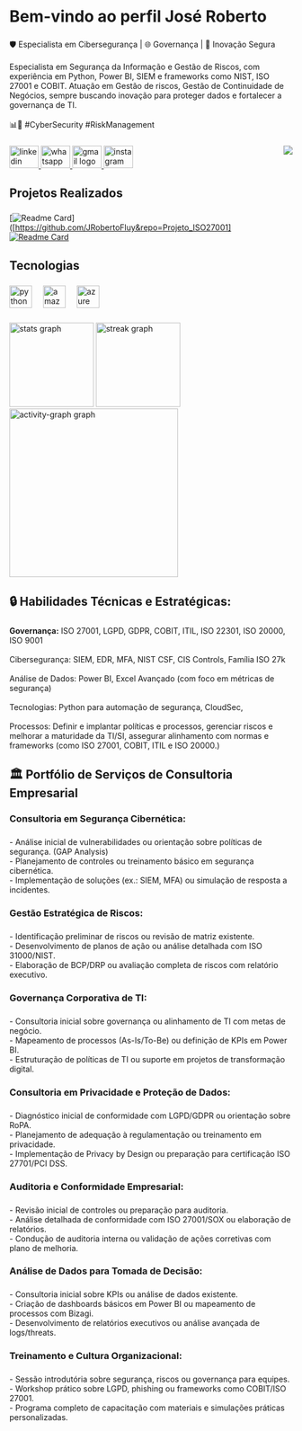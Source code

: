 <h1 align="left">Bem-vindo ao perfil José Roberto</h1>

###

<p align="left">🛡️ Especialista em Cibersegurança | 🌐 Governança | 🚀 Inovação Segura<br><br>Especialista em Segurança da Informação e Gestão de Riscos, com experiência em Python, Power BI, SIEM e frameworks como NIST, ISO 27001 e COBIT. Atuação em Gestão de riscos, Gestão de Continuidade de Negócios, sempre buscando inovação para proteger dados e fortalecer a governança de TI. <br><br>📊🔐 #CyberSecurity #RiskManagement</p>



###


###

<img align="right" src="https://profile-counter.glitch.me/JRobertoFluy/count.svg?"  />

###

<div align="left">
  <a href="https://www.linkedin.com/in/jose-roberto-risk/" target="_blank">
    <img src="https://raw.githubusercontent.com/maurodesouza/profile-readme-generator/master/src/assets/icons/social/linkedin/default.svg" width="52" height="40" alt="linkedin logo"  />
  </a>
  <a href="https://bit.ly/Fluydez-FaleConosco" target="_blank">
    <img src="https://raw.githubusercontent.com/maurodesouza/profile-readme-generator/master/src/assets/icons/social/whatsapp/default.svg" width="52" height="40" alt="whatsapp logo"  />
  </a>
  <a href="robertofluypro@gmail.com" target="_blank">
    <img src="https://raw.githubusercontent.com/maurodesouza/profile-readme-generator/master/src/assets/icons/social/gmail/default.svg" width="52" height="40" alt="gmail logo"  />
  </a>
  <a href="https://www.instagram.com/joser.jesus/" target="_blank">
    <img src="https://raw.githubusercontent.com/maurodesouza/profile-readme-generator/master/src/assets/icons/social/instagram/default.svg" width="52" height="40" alt="instagram logo"  />
  </a>
</div>

###
###
###

<h2 align="left">Projetos Realizados</h2>

###
[![Readme Card](https://github-readme-stats.vercel.app/api/pin/?username=JRobertoFluy&repo=Projeto_ISO27001&theme=ayu-mirage)]([https://github.com/JRobertoFluy&repo=Projeto_ISO27001]
[![Readme Card](https://github-readme-stats.vercel.app/api/pin/?username=JRobertoFluy&repo=GovernancaTI&theme=ayu-mirage)](https://github.com/anuraghazra/github-readme-stats)

###

<h2 align="left">Tecnologias</h2>

###
###

<div align="left">
  <img src="https://cdn.jsdelivr.net/gh/devicons/devicon/icons/python/python-original.svg" height="40" alt="python logo"  />
  <img width="12" />
  <img src="https://skillicons.dev/icons?i=aws" height="40" alt="amazonwebservices logo"  />
  <img width="12" />
  <img src="https://cdn.jsdelivr.net/gh/devicons/devicon/icons/azure/azure-original.svg" height="40" alt="azure logo"  />
</div>

###

<div align="left">
  <img src="https://github-readme-stats.vercel.app/api?username=JRobertoFluy&hide_title=false&hide_rank=false&show_icons=true&include_all_commits=true&count_private=true&disable_animations=false&theme=ayu-mirage&locale=pt-br&hide_border=false&order=1" height="150" alt="stats graph"  />

  <img src="https://streak-stats.demolab.com?user=JRobertoFluy&locale=en&mode=daily&theme=ayu-mirage&hide_border=false&border_radius=5&order=3" height="150" alt="streak graph"  />
  <img src="https://github-readme-activity-graph.vercel.app/graph?username=JRobertoFluy&radius=16&theme=one-dark&area=true&order=5" height="300" alt="activity-graph graph"  />
</div>

###
<h2 align="left">🔒 Habilidades Técnicas e Estratégicas:</h2>

###

<p align="left"><b>Governança:</b> ISO 27001, LGPD, GDPR, COBIT, ITIL, ISO 22301, ISO 20000, ISO 9001<br><br>Cibersegurança: SIEM, EDR, MFA, NIST CSF, CIS Controls, Família ISO 27k<br><br>Análise de Dados: Power BI, Excel Avançado (com foco em métricas de segurança)<br><br>Tecnologias: Python para automação de segurança, CloudSec, <br><br>Processos: Definir e implantar  políticas e processos, gerenciar riscos e melhorar a maturidade da TI/SI, assegurar alinhamento com normas e frameworks (como ISO 27001, COBIT, ITIL e ISO 20000.)</p>

###

<h2 align="left">🏛 Portfólio de Serviços de Consultoria Empresarial</h2>

###

<h3 align="left">Consultoria em Segurança Cibernética:</h3>

###

<p align="left">- Análise inicial de vulnerabilidades ou orientação sobre políticas de segurança. (GAP Analysis)<br>- Planejamento de controles ou treinamento básico em segurança cibernética.<br>- Implementação de soluções (ex.: SIEM, MFA) ou simulação de resposta a incidentes.</p>

###

<h3 align="left">Gestão Estratégica de Riscos:</h3>

###

<p align="left">- Identificação preliminar de riscos ou revisão de matriz existente.<br>- Desenvolvimento de planos de ação ou análise detalhada com ISO 31000/NIST.<br>- Elaboração de BCP/DRP ou avaliação completa de riscos com relatório executivo.</p>

###

<h3 align="left">Governança Corporativa de TI:</h3>

###

<p align="left">- Consultoria inicial sobre governança ou alinhamento de TI com metas de negócio.<br>- Mapeamento de processos (As-Is/To-Be) ou definição de KPIs em Power BI.<br>- Estruturação de políticas de TI ou suporte em projetos de transformação digital.</p>

###

<h3 align="left">Consultoria em Privacidade e Proteção de Dados:</h3>

###

<p align="left">- Diagnóstico inicial de conformidade com LGPD/GDPR ou orientação sobre RoPA.<br>- Planejamento de adequação à regulamentação ou treinamento em privacidade.<br>- Implementação de Privacy by Design ou preparação para certificação ISO 27701/PCI DSS.</p>

###

<h3 align="left">Auditoria e Conformidade Empresarial:</h3>

###

<p align="left">- Revisão inicial de controles ou preparação para auditoria.<br>- Análise detalhada de conformidade com ISO 27001/SOX ou elaboração de relatórios.<br>- Condução de auditoria interna ou validação de ações corretivas com plano de melhoria.</p>

###

<h3 align="left">Análise de Dados para Tomada de Decisão:</h3>

###

<p align="left">- Consultoria inicial sobre KPIs ou análise de dados existente.<br>- Criação de dashboards básicos em Power BI ou mapeamento de processos com Bizagi.<br>- Desenvolvimento de relatórios executivos ou análise avançada de logs/threats.</p>

###

<h3 align="left">Treinamento e Cultura Organizacional:</h3>

###

<p align="left">- Sessão introdutória sobre segurança, riscos ou governança para equipes.<br>- Workshop prático sobre LGPD, phishing ou frameworks como COBIT/ISO 27001.<br>- Programa completo de capacitação com materiais e simulações práticas personalizadas.</p>


